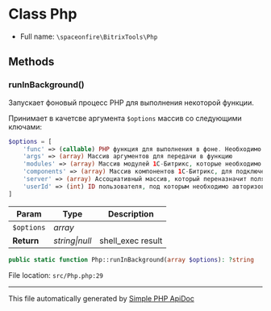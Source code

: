 # Class Php

-   Full name: `\spaceonfire\BitrixTools\Php`

## Methods

### runInBackground()

Запускает фоновый процесс PHP для выполнения некоторой функции.

Принимает в качетсве аргумента `$options` массив со следующими ключами:

```php
$options = [
    'func' => (callable) PHP функция для выполнения в фоне. Необходимо передавать callable в виде строки или массива
    'args' => (array) Массив аргументов для передачи в функцию
    'modules' => (array) Массив модулей 1С-Битрикс, которые необходимо загрузить для корректного выполнения функции
    'components' => (array) Массив компонентов 1С-Битрикс, для подключения их классов
    'server' => (array) Ассоциативный массив, который переназначит поля глобальной переменной $_SERVER
    'userId' => (int) ID пользователя, под которым необходимо авторизоваться
]
```

| Param      | Type               | Description       |
| ---------- | ------------------ | ----------------- |
| `$options` | _array_            |                   |
| **Return** | _string&#124;null_ | shell_exec result |

```php
public static function Php::runInBackground(array $options): ?string
```

File location: `src/Php.php:29`

---

This file automatically generated by [Simple PHP ApiDoc](https://github.com/spaceonfire/simple-php-apidoc)
